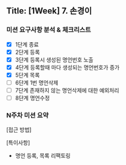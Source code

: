 ## Title: [1Week] 7. 손경이

### 미션 요구사항 분석 & 체크리스트

- [X] 1단계 종료
- [X] 2단계 등록
- [X] 3단계 등록시 생성된 명언번호 노출
- [X] 4단계 등록할때 마다 생성되는 명언번호가 증가
- [X] 5단계 목록
- [ ] 6단계 1번 명언삭제
- [ ] 7단계 존재하지 않는 명언삭제에 대한 예외처리
- [ ] 8단계 명언수정

### N주차 미션 요약

[접근 방법]



[특이사항]

- 명언 등록, 목록 리팩토링